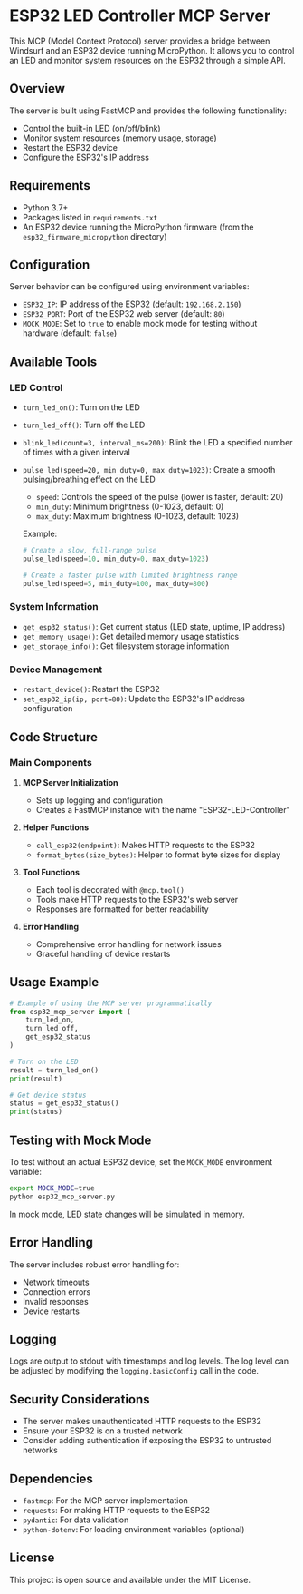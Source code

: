 # ESP32 LED Controller MCP Server

This MCP (Model Context Protocol) server provides a bridge between Windsurf and an ESP32 device running MicroPython. It allows you to control an LED and monitor system resources on the ESP32 through a simple API.

## Overview

The server is built using FastMCP and provides the following functionality:
- Control the built-in LED (on/off/blink)
- Monitor system resources (memory usage, storage)
- Restart the ESP32 device
- Configure the ESP32's IP address

## Requirements

- Python 3.7+
- Packages listed in `requirements.txt`
- An ESP32 device running the MicroPython firmware (from the `esp32_firmware_micropython` directory)

## Configuration

Server behavior can be configured using environment variables:

- `ESP32_IP`: IP address of the ESP32 (default: `192.168.2.150`)
- `ESP32_PORT`: Port of the ESP32 web server (default: `80`)
- `MOCK_MODE`: Set to `true` to enable mock mode for testing without hardware (default: `false`)

## Available Tools

### LED Control

- `turn_led_on()`: Turn on the LED
- `turn_led_off()`: Turn off the LED
- `blink_led(count=3, interval_ms=200)`: Blink the LED a specified number of times with a given interval
- `pulse_led(speed=20, min_duty=0, max_duty=1023)`: Create a smooth pulsing/breathing effect on the LED
  - `speed`: Controls the speed of the pulse (lower is faster, default: 20)
  - `min_duty`: Minimum brightness (0-1023, default: 0)
  - `max_duty`: Maximum brightness (0-1023, default: 1023)

  Example:
  ```python
  # Create a slow, full-range pulse
  pulse_led(speed=10, min_duty=0, max_duty=1023)
  
  # Create a faster pulse with limited brightness range
  pulse_led(speed=5, min_duty=100, max_duty=800)
  ```

### System Information

- `get_esp32_status()`: Get current status (LED state, uptime, IP address)
- `get_memory_usage()`: Get detailed memory usage statistics
- `get_storage_info()`: Get filesystem storage information

### Device Management

- `restart_device()`: Restart the ESP32
- `set_esp32_ip(ip, port=80)`: Update the ESP32's IP address configuration

## Code Structure

### Main Components

1. **MCP Server Initialization**
   - Sets up logging and configuration
   - Creates a FastMCP instance with the name "ESP32-LED-Controller"

2. **Helper Functions**
   - `call_esp32(endpoint)`: Makes HTTP requests to the ESP32
   - `format_bytes(size_bytes)`: Helper to format byte sizes for display

3. **Tool Functions**
   - Each tool is decorated with `@mcp.tool()`
   - Tools make HTTP requests to the ESP32's web server
   - Responses are formatted for better readability

4. **Error Handling**
   - Comprehensive error handling for network issues
   - Graceful handling of device restarts

## Usage Example

```python
# Example of using the MCP server programmatically
from esp32_mcp_server import (
    turn_led_on,
    turn_led_off,
    get_esp32_status
)

# Turn on the LED
result = turn_led_on()
print(result)

# Get device status
status = get_esp32_status()
print(status)
```

## Testing with Mock Mode

To test without an actual ESP32 device, set the `MOCK_MODE` environment variable:

```bash
export MOCK_MODE=true
python esp32_mcp_server.py
```

In mock mode, LED state changes will be simulated in memory.

## Error Handling

The server includes robust error handling for:
- Network timeouts
- Connection errors
- Invalid responses
- Device restarts

## Logging

Logs are output to stdout with timestamps and log levels. The log level can be adjusted by modifying the `logging.basicConfig` call in the code.

## Security Considerations

- The server makes unauthenticated HTTP requests to the ESP32
- Ensure your ESP32 is on a trusted network
- Consider adding authentication if exposing the ESP32 to untrusted networks

## Dependencies

- `fastmcp`: For the MCP server implementation
- `requests`: For making HTTP requests to the ESP32
- `pydantic`: For data validation
- `python-dotenv`: For loading environment variables (optional)

## License

This project is open source and available under the MIT License.
